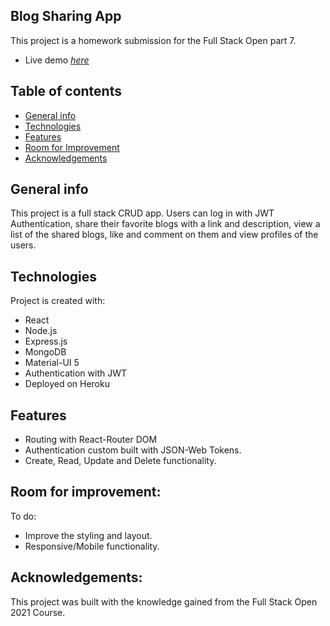 ## Blog Sharing App
This project is a homework submission for the Full Stack Open part 7.

* Live demo [_here_]()

## Table of contents
* [General info](#general-info)
* [Technologies](#technologies)
* [Features](#features)
* [Room for Improvement](#room-for-improvement)
* [Acknowledgements](#acknowledgements)


## General info

This project is a full stack CRUD app. Users can log in with JWT Authentication, share their favorite blogs with a link and description,
view a list of the shared blogs, like and comment on them and view profiles of the users.

## Technologies

Project is created with:

* React
* Node.js
* Express.js
* MongoDB
* Material-UI 5
* Authentication with JWT
* Deployed on Heroku

## Features

* Routing with React-Router DOM
* Authentication custom built with JSON-Web Tokens.
* Create, Read, Update and Delete functionality.

## Room for improvement:
To do: 
- Improve the styling and layout.
- Responsive/Mobile functionality.

## Acknowledgements:

This project was built with the knowledge gained from the Full Stack Open 2021 Course.
